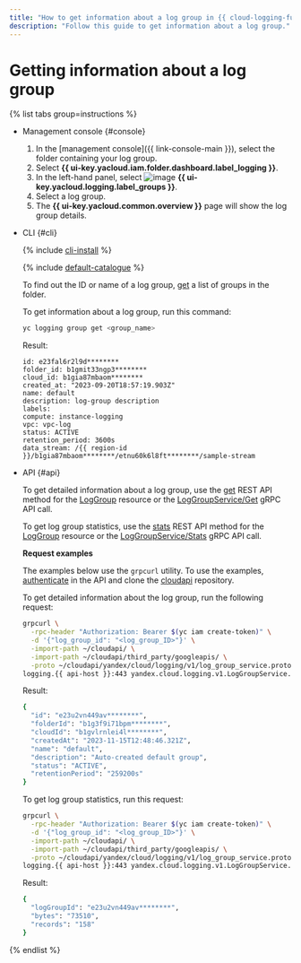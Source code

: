 ```yaml
---
title: "How to get information about a log group in {{ cloud-logging-full-name }}"
description: "Follow this guide to get information about a log group."
---
```


# Getting information about a log group

{% list tabs group=instructions %}

- Management console {#console}

  1. In the [management console]({{ link-console-main }}), select the folder containing your log group.
  1. Select **{{ ui-key.yacloud.iam.folder.dashboard.label_logging }}**.
  1. In the left-hand panel, select ![image](../../_assets/console-icons/tray.svg) **{{ ui-key.yacloud.logging.label_groups }}**.
  1. Select a log group.
  1. The **{{ ui-key.yacloud.common.overview }}** page will show the log group details.

- CLI {#cli}

  {% include [cli-install](../../_includes/cli-install.md) %}

  {% include [default-catalogue](../../_includes/default-catalogue.md) %}

  To find out the ID or name of a log group, [get](list.md) a list of groups in the folder.

  To get information about a log group, run this command:

  ```bash
  yc logging group get <group_name>
  ```

  Result:

  ```text
  id: e23fal6r2l9d********
  folder_id: b1gmit33ngp3********
  cloud_id: b1gia87mbaom********
  created_at: "2023-09-20T18:57:19.903Z"
  name: default
  description: log-group description
  labels:
  compute: instance-logging
  vpc: vpc-log
  status: ACTIVE
  retention_period: 3600s
  data_stream: /{{ region-id }}/b1gia87mbaom********/etnu60k6l8ft********/sample-stream
  ```

- API {#api}

  To get detailed information about a log group, use the [get](../api-ref/LogGroup/get.md) REST API method for the [LogGroup](../api-ref/LogGroup/index.md) resource or the [LogGroupService/Get](../api-ref/grpc/log_group_service.md#Get) gRPC API call.

  To get log group statistics, use the [stats](../api-ref/LogGroup/stats.md) REST API method for the [LogGroup](../api-ref/LogGroup/index.md) resource or the [LogGroupService/Stats](../api-ref/grpc/log_group_service.md#Stats) gRPC API call.

  **Request examples**

  The examples below use the `grpcurl` utility. To use the examples, [authenticate](../../logging/api-ref/authentication.md) in the API and clone the [cloudapi](https://github.com/yandex-cloud/cloudapi) repository.

  To get detailed information about the log group, run the following request:

  ```bash
  grpcurl \
    -rpc-header "Authorization: Bearer $(yc iam create-token)" \
    -d '{"log_group_id": "<log_group_ID>"}' \
    -import-path ~/cloudapi/ \
    -import-path ~/cloudapi/third_party/googleapis/ \
    -proto ~/cloudapi/yandex/cloud/logging/v1/log_group_service.proto \
  logging.{{ api-host }}:443 yandex.cloud.logging.v1.LogGroupService.Get
  ```

  Result:

  ```bash
  {
    "id": "e23u2vn449av********",
    "folderId": "b1g3f9i71bpm********",
    "cloudId": "b1gvlrnlei4l********",
    "createdAt": "2023-11-15T12:48:46.321Z",
    "name": "default",
    "description": "Auto-created default group",
    "status": "ACTIVE",
    "retentionPeriod": "259200s"
  }
  ```

  To get log group statistics, run this request:

  ```bash
  grpcurl \
    -rpc-header "Authorization: Bearer $(yc iam create-token)" \
    -d '{"log_group_id": "<log_group_ID>"}' \
    -import-path ~/cloudapi/ \
    -import-path ~/cloudapi/third_party/googleapis/ \
    -proto ~/cloudapi/yandex/cloud/logging/v1/log_group_service.proto \
  logging.{{ api-host }}:443 yandex.cloud.logging.v1.LogGroupService.Stats
  ```

  Result:

  ```bash
  {
    "logGroupId": "e23u2vn449av********",
    "bytes": "73510",
    "records": "158"
  }
  ```

{% endlist %}